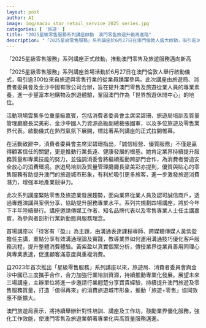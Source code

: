 ```yaml
---
layout: post
author: AI
image: img/macau_star_retail_service_2025_series.jpg
categories: [ '旅遊' ]
title: "2025星級零售服務系列講座啟動　澳門零售旅遊升級再進階"
description: "「2025星級零售服務」系列講座於6月27日在澳門倫敦人盛大啟動，吸引逾300位旅遊與零售業界從業員參與。活動由旅遊局、消費者委員會及金沙中國有限公司聯辦，聚焦提升從業人員專業素養，推動澳門邁向『世界旅遊休閒中心』。首場講座以溝通技巧及客戶服務為切入點，結合行業案例分享，助力優化消費體驗與產業競爭力。未來系列四場講座將持續邀請名家主講，深化『旅遊+零售』協同效應，打造值得再訪的澳門城市消費新形象。"
---
```

「2025星級零售服務」系列講座正式啟動，推動澳門零售及旅遊服務邁向新高

「2025星級零售服務」系列講座首場活動於6月27日在澳門倫敦人舉行啟動儀式，吸引逾300位來自旅遊與零售行業的從業員踴躍參與。此次講座由旅遊局、消費者委員會及金沙中國有限公司合辦，旨在提升澳門零售及旅遊從業人員的專業素養，進一步豐富本地購物及旅遊體驗，鞏固澳門作為「世界旅遊休閒中心」的地位。

活動現場雲集多位重量級嘉賓，包括消費者委員會主席梁碧珊、旅遊局培訓及質量管理廳廳長梁美彩、金沙中國人力資源高級副總裁張國軍，以及多位旅遊及零售業界代表。啟動儀式在熱烈氣氛下展開，標誌著系列講座的正式拉開帷幕。

在活動致辭中，消費者委員會主席梁碧珊指出，「誠信經營、優質服務」不僅是贏得顧客信任的關鍵，更是推動行業長遠、健康發展的根基。她肯定業界持續提升服務質量和專業技能的努力，並強調消委會將繼續推動跨部門合作，為消費者營造安全放心的消費環境。旅遊局培訓及質量管理廳廳長梁美彩亦提到，優質與貼心的零售服務有助提升澳門的旅遊城市形象，有利於吸引更多旅客，進一步激發旅遊消費潛力，增強本地產業競爭力。

此次系列講座緊貼零售及旅遊業發展趨勢，面向業界從業人員及認可誠信商戶，透過專題演講與案例分享，協助提升服務專業水平。系列共規劃四場講座，將於今年下半年陸續舉行。講座邀請傳媒工作者、知名品牌代表以及零售專業人士任主講嘉賓，為參與者剖析行業新動態與服務理念。

首場講座以「待客有『盈』」為主題，由溝通表達課程導師、跨媒體傳媒人黃紫盈擔任主講，重點分享有效溝通理論及實踐，教導業界如何運用溝通技巧優化客戶服務流程，提升整體消費體驗。黃紫盈以真實個案分析，傳授業界從業員善用同理心與專業表達，促進顧客滿意度與重複消費。

自2023年首次推出「星級零售服務」系列講座以來，旅遊局、消費者委員會與金沙中國已三度攜手合作，合力加強行業培訓資源，持續推動專業化發展。展望未來三場講座，主辦單位將進一步邀請行業翹楚分享寶貴經驗，持續提升澳門旅遊及零售服務質量，打造「值得再來」的消費旅遊城市形象，推動「旅遊+零售」協同效應不斷擴大。

澳門旅遊局表示，將持續舉辦針對性培訓、講座及工作坊，鼓勵業界優化服務，強化工作效能，使澳門零售及旅遊業朝著專業化與高質量服務邁進。